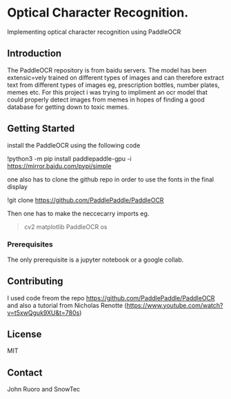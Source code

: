 # Optical Character Recognition.
Implementing optical character recognition using PaddleOCR

## Introduction
The PaddleOCR repository is from baidu servers. The model has been extensic=vely trained on different types of images and can therefore extract text from different types of images eg, prescription bottles, number plates, memes etc. For this project i was trying to impliment an ocr model that could properly detect images from memes in hopes of finding a good database for getting down to toxic memes. 

## Getting Started
install the PaddleOCR using the following code

!python3 -m pip install paddlepaddle-gpu -i https://mirror.baidu.com/pypi/simple

one also has to clone the github repo in order to use the fonts in the final display

!git clone https://github.com/PaddlePaddle/PaddleOCR


Then one has to make the neccecarry imports eg.
> cv2
> matplotlib
> PaddleOCR
> os

### Prerequisites
The only prerequisite is a jupyter notebook or a google collab.

## Contributing
 I used code freom the repo https://github.com/PaddlePaddle/PaddleOCR
 and also a tutorial from Nicholas Renotte (https://www.youtube.com/watch?v=t5xwQguk9XU&t=780s)

## License
MIT

## Contact
John Ruoro and SnowTec
